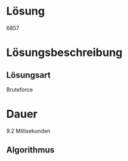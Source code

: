 # Lösung
6857

# Lösungsbeschreibung
## Lösungsart
Bruteforce

# Dauer
9.2 Millisekunden

## Algorithmus
